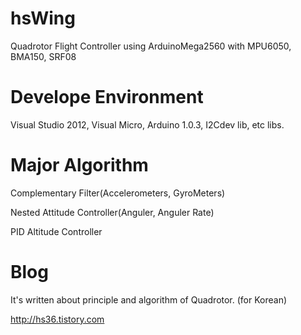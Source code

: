 # hsWing
Quadrotor Flight Controller using ArduinoMega2560 with MPU6050, BMA150, SRF08

# Develope Environment
Visual Studio 2012, Visual Micro, Arduino 1.0.3, I2Cdev lib, etc libs.

# Major Algorithm
Complementary Filter(Accelerometers, GyroMeters)

Nested Attitude Controller(Anguler, Anguler Rate)

PID Altitude Controller

# Blog
It's written about principle and algorithm of Quadrotor. (for Korean)

http://hs36.tistory.com
